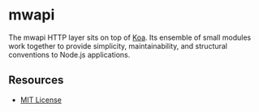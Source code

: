 # mwapi

The mwapi HTTP layer sits on top of [Koa](http://koajs.com/). Its ensemble of small modules work together to provide simplicity, maintainability, and structural conventions to Node.js applications.

## Resources

- [MIT License](LICENSE.md)